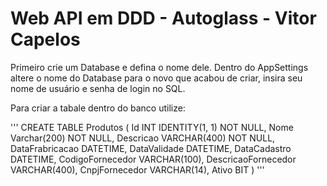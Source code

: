 # Web API em DDD - Autoglass - Vitor Capelos

Primeiro crie um Database e defina o nome dele. Dentro do AppSettings altere o nome do Database para o novo que acabou de criar, insira seu nome de usuário e senha de login no SQL.

Para criar a tabale dentro do banco utilize:

'''
CREATE TABLE Produtos (
	Id INT IDENTITY(1, 1) NOT NULL,
	Nome Varchar(200) NOT NULL,
	Descricao VARCHAR(400) NOT NULL,
	DataFrabricacao DATETIME,
	DataValidade DATETIME,
	DataCadastro DATETIME,
	CodigoFornecedor VARCHAR(100),
	DescricaoFornecedor VARCHAR(400),
	CnpjFornecedor VARCHAR(14),
	Ativo BIT
)
'''
